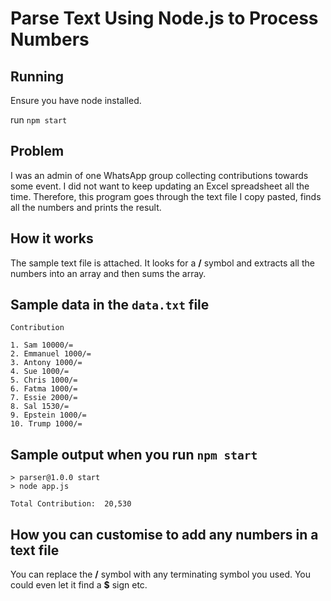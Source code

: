 # Parse Text Using Node.js to Process Numbers

## Running

Ensure you have node installed.

run `npm start`

## Problem

I was an admin of one WhatsApp group collecting contributions towards some event. I did not want to keep updating an Excel spreadsheet all the time. Therefore, this program goes through the text file I copy pasted, finds all the numbers and prints the result.

## How it works

The sample text file is attached. It looks for a **/** symbol and extracts all the numbers into an array and then sums the array.

## Sample data in the `data.txt` file

```text
Contribution

1. Sam 10000/=
2. Emmanuel 1000/=
3. Antony 1000/=
4. Sue 1000/=
5. Chris 1000/=
6. Fatma 1000/=
7. Essie 2000/=
8. Sal 1530/=
9. Epstein 1000/=
10. Trump 1000/=
```

## Sample output when you run `npm start`

```text
> parser@1.0.0 start
> node app.js

Total Contribution:  20,530
```

## How you can customise to add any numbers in a text file

You can replace the **/** symbol with any terminating symbol you used. You could even let it find a **$** sign etc.
